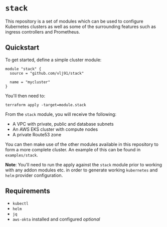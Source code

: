 # `stack`

This repository is a set of modules which can be used to configure Kubernetes clusters as well as some of the surrounding features such as ingress controllers and Prometheus.

## Quickstart

To get started, define a simple cluster module:

```hcl
module "stack" {
  source = "github.com/vlj91/stack"

  name = "mycluster"
}
```

You'll then need to:

```
terraform apply -target=module.stack
```

From the `stack` module, you will receive the following:

- A VPC with private, public and database subnets
- An AWS EKS cluster with compute nodes
- A private Route53 zone

You can then make use of the other modules available in this repository to form a more complete cluster. An example of this can be found in `examples/stack`.

**Note**: You'll need to run the apply against the `stack` module prior to working with any addon modules etc. in order to generate working `kubernetes` and `helm` provider configuration.

## Requirements

- `kubectl`
- `helm`
- `jq`
- `aws-okta` installed and configured *optional*